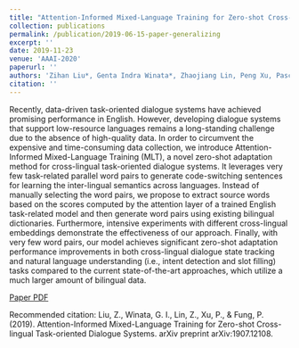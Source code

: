 ```yaml
---
title: "Attention-Informed Mixed-Language Training for Zero-shot Cross-lingual Task-oriented Dialogue Systems"
collection: publications
permalink: /publication/2019-06-15-paper-generalizing
excerpt: ''
date: 2019-11-23
venue: 'AAAI-2020'
paperurl: ''
authors: 'Zihan Liu*, Genta Indra Winata*, Zhaojiang Lin, Peng Xu, Pascale Fung'
citation: ''
---
```

Recently, data-driven task-oriented dialogue systems have achieved promising performance in English. However, developing dialogue systems that support low-resource languages remains a long-standing challenge due to the absence of high-quality data. In order to circumvent the expensive and time-consuming data collection, we introduce Attention-Informed Mixed-Language Training (MLT), a novel zero-shot adaptation method for cross-lingual task-oriented dialogue systems. It leverages very few task-related parallel word pairs to generate code-switching sentences for learning the inter-lingual semantics across languages. Instead of manually selecting the word pairs, we propose to extract source words based on the scores computed by the attention layer of a trained English task-related model and then generate word pairs using existing bilingual dictionaries. Furthermore, intensive experiments with different cross-lingual embeddings demonstrate the effectiveness of our approach. Finally, with very few word pairs, our model achieves significant zero-shot adaptation performance improvements in both cross-lingual dialogue state tracking and natural language understanding (i.e., intent detection and slot filling) tasks compared to the current state-of-the-art approaches, which utilize a much larger amount of bilingual data.

[Paper PDF](https://arxiv.org/pdf/1911.09273.pdf)

Recommended citation: Liu, Z., Winata, G. I., Lin, Z., Xu, P., & Fung, P. (2019). Attention-Informed Mixed-Language Training for Zero-shot Cross-lingual Task-oriented Dialogue Systems. arXiv preprint arXiv:1907.12108.